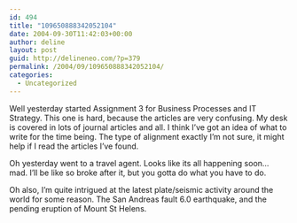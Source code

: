 ```yaml
---
id: 494
title: "109650888342052104"
date: 2004-09-30T11:42:03+00:00
author: deline
layout: post
guid: http://delineneo.com/?p=379
permalink: /2004/09/109650888342052104/
categories:
  - Uncategorized
---
```

Well yesterday started Assignment 3 for Business Processes and IT Strategy. This one is hard, because the articles are very confusing. My desk is covered in lots of journal articles and all. I think I&#8217;ve got an idea of what to write for the time being. The type of alignment exactly I&#8217;m not sure, it might help if I read the articles I&#8217;ve found.

Oh yesterday went to a travel agent. Looks like its all happening soon&#8230; mad. I&#8217;ll be like so broke after it, but you gotta do what you have to do.

Oh also, I&#8217;m quite intrigued at the latest plate/seismic activity around the world for some reason. The San Andreas fault 6.0 earthquake, and the pending eruption of Mount St Helens.
